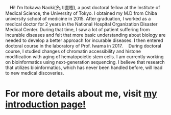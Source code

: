 <!---
Itokawa-Naoki/Itokawa-Naoki is a ✨ special ✨ repository because its `README.md` (this file) appears on your GitHub profile.
You can click the Preview link to take a look at your changes.
--->

 Hi! I’m Itokawa Naoki(糸川直樹), a post doctoral fellow at the Institute of Medical Science, the University of Tokyo.
I obtained my M.D from Chiba university school of medicine in 2015. After graduation, I worked as a medical doctor for 2 years in the National Hospital Organization Disaster Medical Center. During that time, I saw a lot of patient suffering from incurable diseases and felt that more basic understanding about biology are needed to develop a better approach for incurable diseases. I then entered doctoral course in the laboratory of Prof. Iwama in 2017.
 During doctoral course, I studied changes of chromatin accessibility and histone modification with aging of hematopoietic stem cells. I am currently working on bioinformatics using next-generation sequencing. I believe that research that utilizes bioinformatics, which has never been handled before, will lead to new medical discoveries.  
   
 # For more details about me, visit [my introduction page!](https://itokawa-naoki.github.io/)
